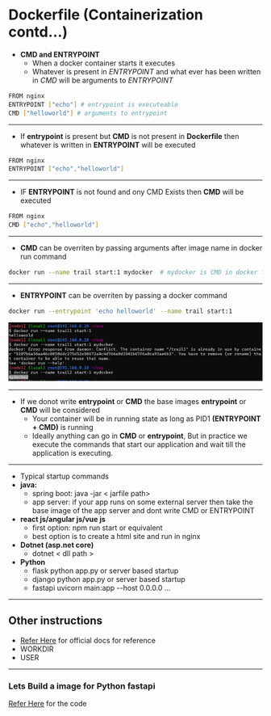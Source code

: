 # Dockerfile (Containerization contd…)

* **CMD and ENTRYPOINT**
  * When a  docker container starts it executes
  * Whatever is present in *ENTRYPOINT* and what ever has been written in *CMD* will be arguments to *ENTRYPOINT*

```bash
FROM nginx
ENTRYPOINT ["echo"] # entrypoint is executeable
CMD ["helloworld"] # arguments to entrypoint
```
___

* If **entrypoint** is present but **CMD** is not present in **Dockerfile** then whatever is written in **ENTRYPOINT** will be executed

```bash
FROM nginx
ENTRYPOINT ["echo","helloworld"]
```
___

* IF **ENTRYPOINT** is not found and ony CMD Exists then **CMD** will be executed

```bash
FROM nginx
CMD ["echo","helloworld"]
```
***

* **CMD** can be overriten by passing arguments after image name in docker run command

```bash
docker run --name trail start:1 mydocker  # mydocker is CMD in docker file
```

___

* **ENTRYPOINT** can be overriten by passing a docker command

```bash
docker run --entrypoint 'echo helloworld' --name trail start:1
```

![preview](images/docker31.png)

___

* If we donot write **entrypoint** or **CMD** the base images **entrypoint** or **CMD** will be considered
  * Your container will be in running state as long as PID1 **(ENTRYPOINT + CMD)** is running
  * Ideally anything can go in **CMD** or **entrypoint**, But in practice we execute the commands that start our  application and wait till the application is executing.

___

* Typical startup commands
* **java:**
  * spring boot: java -jar < jarfile path>
  * app server: if your app runs on some external server then take the base image of the app server and dont write CMD or ENTRYPOINT
* **react js/angular js/vue js**
  * first option: npm run start or equivalent
  * best option is to create a html site and run in nginx
* **Dotnet (asp.net core)**
  * dotnet < dll path >
* **Python**
  * flask python app.py or server based startup
  * django python app.py or server based startup
  * fastapi uvicorn main:app --host 0.0.0.0 ...

___

## Other instructions

* [Refer Here](https://docs.docker.com/reference/dockerfile/) for official docs for reference
* WORKDIR
* USER

___

### Lets Build a image for Python fastapi

[Refer Here](https://github.com/dummyrepos/Fast-Api-example/tree/main) for the code